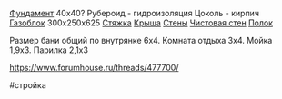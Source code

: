 [Фундамент](Фундамент.md) 40х40?
Рубероид - гидроизоляция
Цоколь - кирпич
[Газоблок](Газоблок.md) 300х250х625
[Стяжка](Стяжка.md)
[Крыша](Крыша.md)
[Стены](Стены.md)
[Чистовая стен](Чистовая%20стен.md) 
[Полок](Полок.md)

Размер бани общий по внутрянке 6х4. Комната отдыха 3х4. Мойка 1,9х3. Парилка 2,1х3



https://www.forumhouse.ru/threads/477700/


#стройка 